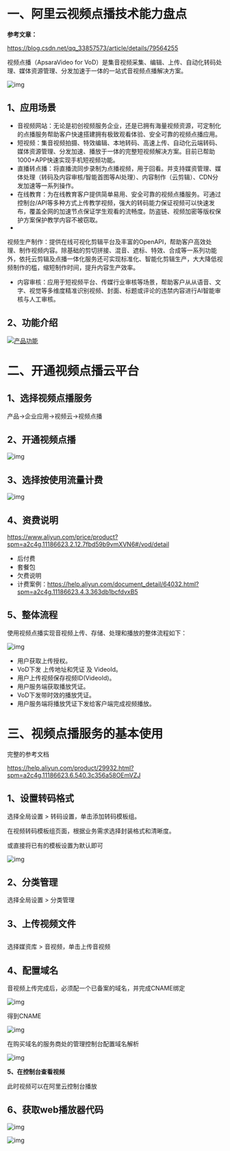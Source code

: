 # 一、阿里云视频点播技术能力盘点

**参考文章：**

https://blog.csdn.net/qq_33857573/article/details/79564255

视频点播（ApsaraVideo for VoD）是集音视频采集、编辑、上传、自动化转码处理、媒体资源管理、分发加速于一体的一站式音视频点播解决方案。

![img](./assets/030a7226-1f25-4c7d-9d52-91160bf35c89.png)

## 1、应用场景

- 音视频网站：无论是初创视频服务企业，还是已拥有海量视频资源，可定制化的点播服务帮助客户快速搭建拥有极致观看体验、安全可靠的视频点播应用。
- 短视频：集音视频拍摄、特效编辑、本地转码、高速上传、自动化云端转码、媒体资源管理、分发加速、播放于一体的完整短视频解决方案。目前已帮助1000+APP快速实现手机短视频功能。
- 直播转点播：将直播流同步录制为点播视频，用于回看。并支持媒资管理、媒体处理（转码及内容审核/智能首图等AI处理）、内容制作（云剪辑）、CDN分发加速等一系列操作。
- 在线教育：为在线教育客户提供简单易用、安全可靠的视频点播服务。可通过控制台/API等多种方式上传教学视频，强大的转码能力保证视频可以快速发布，覆盖全网的加速节点保证学生观看的流畅度。防盗链、视频加密等版权保护方案保护教学内容不被窃取。
-
视频生产制作：提供在线可视化剪辑平台及丰富的OpenAPI，帮助客户高效处理、制作视频内容。除基础的剪切拼接、混音、遮标、特效、合成等一系列功能外，依托云剪辑及点播一体化服务还可实现标准化、智能化剪辑生产，大大降低视频制作的槛，缩短制作时间，提升内容生产效率。
- 内容审核：应用于短视频平台、传媒行业审核等场景，帮助客户从从语音、文字、视觉等多维度精准识别视频、封面、标题或评论的违禁内容进行AI智能审核与人工审核。

## 2、功能介绍

[![产品功能](./assets/0.8804617085856941.png)](http://docs-aliyun.cn-hangzhou.oss.aliyun-inc.com/assets/pic/85506/cn_zh/1542030629145/产品功能.png)

# 二、开通视频点播云平台

## 1、选择视频点播服务

产品->企业应用->视频云->视频点播

## 2、开通视频点播

![img](./assets/4d2e85d9-cbc2-4e5b-8055-f3a13735bf92.jpg)

## 3、选择按使用流量计费

![img](./assets/dc9350ba-ed51-4c38-9b21-441b293f81f4.png)

## 4、资费说明

https://www.aliyun.com/price/product?spm=a2c4g.11186623.2.12.7fbd59b9vmXVN6#/vod/detail

- 后付费
- 套餐包
- 欠费说明
- 计费案例：https://help.aliyun.com/document_detail/64032.html?spm=a2c4g.11186623.4.3.363db1bcfdvxB5

## 5、整体流程

使用视频点播实现音视频上传、存储、处理和播放的整体流程如下：

![img](./assets/0.2937737215333982.png)

- 用户获取上传授权。
- VoD下发 上传地址和凭证 及 VideoId。
- 用户上传视频保存视频ID(VideoId)。
- 用户服务端获取播放凭证。
- VoD下发带时效的播放凭证。
- 用户服务端将播放凭证下发给客户端完成视频播放。

# 三、视频点播服务的基本使用

完整的参考文档

https://help.aliyun.com/product/29932.html?spm=a2c4g.11186623.6.540.3c356a58OEmVZJ

## 1、设置转码格式

选择全局设置 > 转码设置，单击添加转码模板组。

在视频转码模板组页面，根据业务需求选择封装格式和清晰度。

或直接将已有的模板设置为默认即可

![img](./assets/24be161c-c49b-4b34-bddc-c44db8b8e538.png)

## 2、分类管理

选择全局设置 > 分类管理

## 3、上传视频文件

##

选择媒资库 > 音视频，单击上传音视频

## 4、配置域名

音视频上传完成后，必须配一个已备案的域名，并完成CNAME绑定

![img](./assets/da4eb5f6-dd19-4dde-805c-54af663f3ea7.png)

得到CNAME

![img](./assets/dd240911-230c-4e1e-89f6-9be96f7292b1.png)

在购买域名的服务商处的管理控制台配置域名解析

![img](./assets/4bf2aea0-8fcd-4ce2-afa4-e019d57812e9.png)

**5、在控制台查看视频**

此时视频可以在阿里云控制台播放

## 6、获取web播放器代码

![img](./assets/7042c86b-b24b-408d-b682-5c4770bd81fa.png)

![img](./assets/b241a6c5-5d45-4c2a-9c6e-57a400561908.png)
